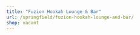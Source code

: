 ```yaml
---
title: "Fuzion Hookah Lounge & Bar"
url: /springfield/fuzion-hookah-lounge-and-bar/
shop: vacant
---
```


